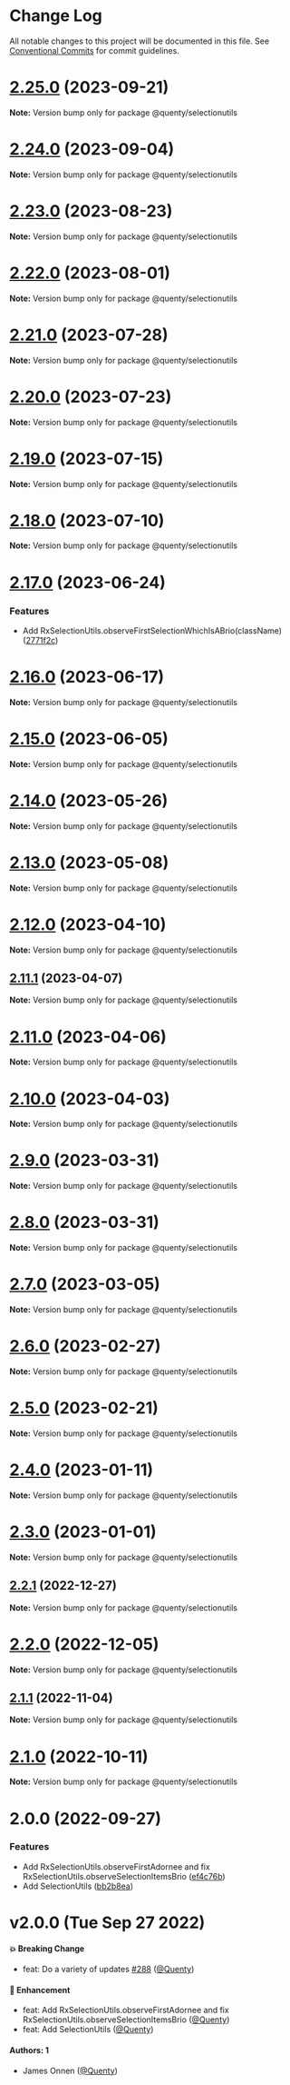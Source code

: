 # Change Log

All notable changes to this project will be documented in this file.
See [Conventional Commits](https://conventionalcommits.org) for commit guidelines.

# [2.25.0](https://github.com/Quenty/NevermoreEngine/compare/@quenty/selectionutils@2.24.0...@quenty/selectionutils@2.25.0) (2023-09-21)

**Note:** Version bump only for package @quenty/selectionutils





# [2.24.0](https://github.com/Quenty/NevermoreEngine/compare/@quenty/selectionutils@2.23.0...@quenty/selectionutils@2.24.0) (2023-09-04)

**Note:** Version bump only for package @quenty/selectionutils





# [2.23.0](https://github.com/Quenty/NevermoreEngine/compare/@quenty/selectionutils@2.22.0...@quenty/selectionutils@2.23.0) (2023-08-23)

**Note:** Version bump only for package @quenty/selectionutils





# [2.22.0](https://github.com/Quenty/NevermoreEngine/compare/@quenty/selectionutils@2.21.0...@quenty/selectionutils@2.22.0) (2023-08-01)

**Note:** Version bump only for package @quenty/selectionutils





# [2.21.0](https://github.com/Quenty/NevermoreEngine/compare/@quenty/selectionutils@2.20.0...@quenty/selectionutils@2.21.0) (2023-07-28)

**Note:** Version bump only for package @quenty/selectionutils





# [2.20.0](https://github.com/Quenty/NevermoreEngine/compare/@quenty/selectionutils@2.19.0...@quenty/selectionutils@2.20.0) (2023-07-23)

**Note:** Version bump only for package @quenty/selectionutils





# [2.19.0](https://github.com/Quenty/NevermoreEngine/compare/@quenty/selectionutils@2.18.0...@quenty/selectionutils@2.19.0) (2023-07-15)

**Note:** Version bump only for package @quenty/selectionutils





# [2.18.0](https://github.com/Quenty/NevermoreEngine/compare/@quenty/selectionutils@2.17.0...@quenty/selectionutils@2.18.0) (2023-07-10)

**Note:** Version bump only for package @quenty/selectionutils





# [2.17.0](https://github.com/Quenty/NevermoreEngine/compare/@quenty/selectionutils@2.16.0...@quenty/selectionutils@2.17.0) (2023-06-24)


### Features

* Add RxSelectionUtils.observeFirstSelectionWhichIsABrio(className) ([2771f2c](https://github.com/Quenty/NevermoreEngine/commit/2771f2ce012a55c78c75779800dba1e20c7725a5))





# [2.16.0](https://github.com/Quenty/NevermoreEngine/compare/@quenty/selectionutils@2.15.0...@quenty/selectionutils@2.16.0) (2023-06-17)

**Note:** Version bump only for package @quenty/selectionutils





# [2.15.0](https://github.com/Quenty/NevermoreEngine/compare/@quenty/selectionutils@2.14.0...@quenty/selectionutils@2.15.0) (2023-06-05)

**Note:** Version bump only for package @quenty/selectionutils





# [2.14.0](https://github.com/Quenty/NevermoreEngine/compare/@quenty/selectionutils@2.13.0...@quenty/selectionutils@2.14.0) (2023-05-26)

**Note:** Version bump only for package @quenty/selectionutils





# [2.13.0](https://github.com/Quenty/NevermoreEngine/compare/@quenty/selectionutils@2.12.0...@quenty/selectionutils@2.13.0) (2023-05-08)

**Note:** Version bump only for package @quenty/selectionutils





# [2.12.0](https://github.com/Quenty/NevermoreEngine/compare/@quenty/selectionutils@2.11.1...@quenty/selectionutils@2.12.0) (2023-04-10)

**Note:** Version bump only for package @quenty/selectionutils





## [2.11.1](https://github.com/Quenty/NevermoreEngine/compare/@quenty/selectionutils@2.11.0...@quenty/selectionutils@2.11.1) (2023-04-07)

**Note:** Version bump only for package @quenty/selectionutils





# [2.11.0](https://github.com/Quenty/NevermoreEngine/compare/@quenty/selectionutils@2.10.0...@quenty/selectionutils@2.11.0) (2023-04-06)

**Note:** Version bump only for package @quenty/selectionutils





# [2.10.0](https://github.com/Quenty/NevermoreEngine/compare/@quenty/selectionutils@2.9.0...@quenty/selectionutils@2.10.0) (2023-04-03)

**Note:** Version bump only for package @quenty/selectionutils





# [2.9.0](https://github.com/Quenty/NevermoreEngine/compare/@quenty/selectionutils@2.8.0...@quenty/selectionutils@2.9.0) (2023-03-31)

**Note:** Version bump only for package @quenty/selectionutils





# [2.8.0](https://github.com/Quenty/NevermoreEngine/compare/@quenty/selectionutils@2.7.0...@quenty/selectionutils@2.8.0) (2023-03-31)

**Note:** Version bump only for package @quenty/selectionutils





# [2.7.0](https://github.com/Quenty/NevermoreEngine/compare/@quenty/selectionutils@2.6.0...@quenty/selectionutils@2.7.0) (2023-03-05)

**Note:** Version bump only for package @quenty/selectionutils





# [2.6.0](https://github.com/Quenty/NevermoreEngine/compare/@quenty/selectionutils@2.5.0...@quenty/selectionutils@2.6.0) (2023-02-27)

**Note:** Version bump only for package @quenty/selectionutils





# [2.5.0](https://github.com/Quenty/NevermoreEngine/compare/@quenty/selectionutils@2.4.0...@quenty/selectionutils@2.5.0) (2023-02-21)

**Note:** Version bump only for package @quenty/selectionutils





# [2.4.0](https://github.com/Quenty/NevermoreEngine/compare/@quenty/selectionutils@2.3.0...@quenty/selectionutils@2.4.0) (2023-01-11)

**Note:** Version bump only for package @quenty/selectionutils





# [2.3.0](https://github.com/Quenty/NevermoreEngine/compare/@quenty/selectionutils@2.2.1...@quenty/selectionutils@2.3.0) (2023-01-01)

**Note:** Version bump only for package @quenty/selectionutils





## [2.2.1](https://github.com/Quenty/NevermoreEngine/compare/@quenty/selectionutils@2.2.0...@quenty/selectionutils@2.2.1) (2022-12-27)

**Note:** Version bump only for package @quenty/selectionutils





# [2.2.0](https://github.com/Quenty/NevermoreEngine/compare/@quenty/selectionutils@2.1.1...@quenty/selectionutils@2.2.0) (2022-12-05)

**Note:** Version bump only for package @quenty/selectionutils





## [2.1.1](https://github.com/Quenty/NevermoreEngine/compare/@quenty/selectionutils@2.1.0...@quenty/selectionutils@2.1.1) (2022-11-04)

**Note:** Version bump only for package @quenty/selectionutils





# [2.1.0](https://github.com/Quenty/NevermoreEngine/compare/@quenty/selectionutils@2.0.0...@quenty/selectionutils@2.1.0) (2022-10-11)

**Note:** Version bump only for package @quenty/selectionutils





# 2.0.0 (2022-09-27)


### Features

* Add RxSelectionUtils.observeFirstAdornee and fix RxSelectionUtils.observeSelectionItemsBrio ([ef4c76b](https://github.com/Quenty/NevermoreEngine/commit/ef4c76bfd8146811d336ae26fc33e211ad1a11c1))
* Add SelectionUtils ([bb2b8ea](https://github.com/Quenty/NevermoreEngine/commit/bb2b8eab89c1c9d68ca0c5f8efc728c27ff1130f))





# v2.0.0 (Tue Sep 27 2022)

#### 💥 Breaking Change

- feat: Do a variety of updates [#288](https://github.com/Quenty/NevermoreEngine/pull/288) ([@Quenty](https://github.com/Quenty))

#### 🚀 Enhancement

- feat: Add RxSelectionUtils.observeFirstAdornee and fix RxSelectionUtils.observeSelectionItemsBrio ([@Quenty](https://github.com/Quenty))
- feat: Add SelectionUtils ([@Quenty](https://github.com/Quenty))

#### Authors: 1

- James Onnen ([@Quenty](https://github.com/Quenty))
